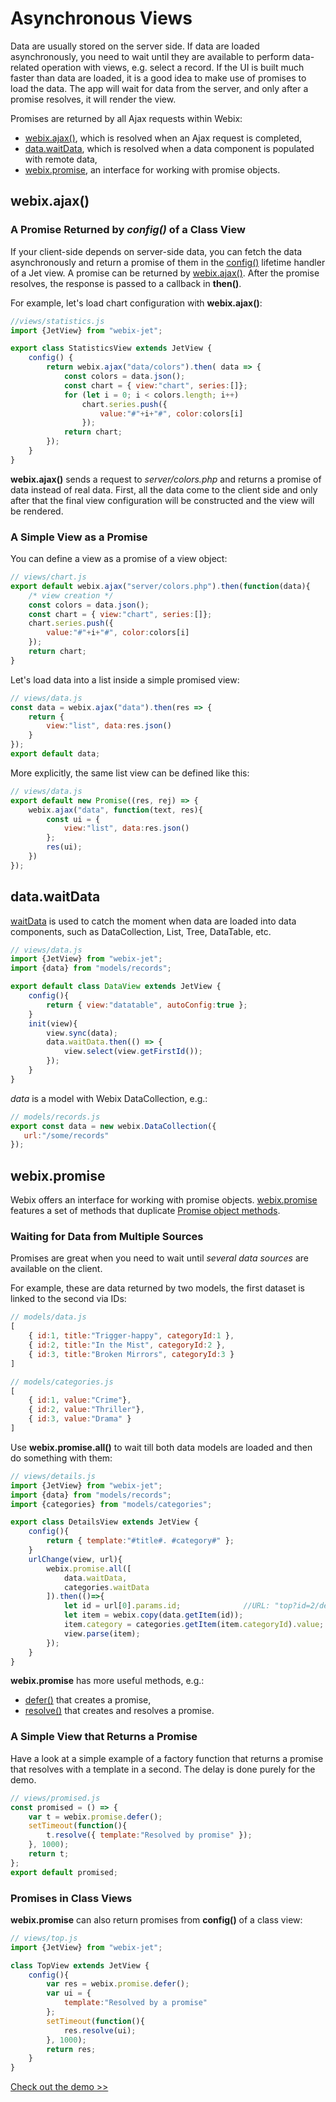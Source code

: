 # Asynchronous Views

Data are usually stored on the server side. If data are loaded asynchronously, you need to wait until they are available to perform data-related operation with views, e.g. select a record. If the UI is built much faster than data are loaded, it is a good idea to make use of promises to load the data. The app will wait for data from the server, and only after a promise resolves, it will render the view.

Promises are returned by all Ajax requests within Webix:

* [webix.ajax\(\)](https://docs.webix.com/api__refs__ajax.html), which is resolved when an Ajax request is completed,
* [data.waitData](https://docs.webix.com/api__link__ui.proto_waitdata_other.html), which is resolved when a data component is populated with remote data,
* [webix.promise](https://docs.webix.com/api__refs__promise.html), an interface for working with promise objects.

## webix.ajax\(\)

### A Promise Returned by _config\(\)_ of a Class View

If your client-side depends on server-side data, you can fetch the data asynchronously and return a promise of them in the [config\(\)](views-and-subviews.md#config) lifetime handler of a Jet view. A promise can be returned by [webix.ajax\(\)](https://docs.webix.com/api__refs__ajax.html). After the promise resolves, the response is passed to a callback in **then\(\)**.

For example, let's load chart configuration with **webix.ajax\(\)**:

```javascript
//views/statistics.js
import {JetView} from "webix-jet";

export class StatisticsView extends JetView {
    config() { 
        return webix.ajax("data/colors").then( data => {
            const colors = data.json();
            const chart = { view:"chart", series:[]};
            for (let i = 0; i < colors.length; i++)
                chart.series.push({
                    value:"#"+i+"#", color:colors[i]
                });
            return chart;
        });
    }
}
```

**webix.ajax\(\)** sends a request to _server/colors.php_ and returns a promise of data instead of real data. First, all the data come to the client side and only after that the final view configuration will be constructed and the view will be rendered.

### A Simple View as a Promise

You can define a view as a promise of a view object:

```javascript
// views/chart.js
export default webix.ajax("server/colors.php").then(function(data){
    /* view creation */
    const colors = data.json();
    const chart = { view:"chart", series:[]};
    chart.series.push({
        value:"#"+i+"#", color:colors[i]
    });
    return chart;
}
```

Let's load data into a list inside a simple promised view:

```javascript
// views/data.js
const data = webix.ajax("data").then(res => {
    return {
        view:"list", data:res.json()
    }
});
export default data;
```

More explicitly, the same list view can be defined like this:

```javascript
// views/data.js
export default new Promise((res, rej) => {
    webix.ajax("data", function(text, res){
        const ui = {
            view:"list", data:res.json()
        };
        res(ui);
    })
});
```

## data.waitData

[waitData](https://docs.webix.com/api__link__ui.proto_waitdata_other.html) is used to catch the moment when data are loaded into data components, such as DataCollection, List, Tree, DataTable, etc.

```javascript
// views/data.js
import {JetView} from "webix-jet";
import {data} from "models/records";

export default class DataView extends JetView {
    config(){
        return { view:"datatable", autoConfig:true };
    }
    init(view){
        view.sync(data);
        data.waitData.then(() => {
            view.select(view.getFirstId());
        });
    }
}
```

_data_ is a model with Webix DataCollection, e.g.:

```javascript
// models/records.js
export const data = new webix.DataCollection({
   url:"/some/records"
});
```

## **webix.promise**

Webix offers an interface for working with promise objects. [webix.promise](https://docs.webix.com/api__refs__promise.html) features a set of methods that duplicate [Promise object methods](https://github.com/zolmeister/promiz).

### Waiting for Data from Multiple Sources

Promises are great when you need to wait until _several data sources_ are available on the client.

For example, these are data returned by two models, the first dataset is linked to the second via IDs:

```javascript
// models/data.js
[
    { id:1, title:"Trigger-happy", categoryId:1 },
    { id:2, title:"In the Mist", categoryId:2 },
    { id:3, title:"Broken Mirrors", categoryId:3 }
]

// models/categories.js
[
    { id:1, value:"Crime"},
    { id:2, value:"Thriller"},
    { id:3, value:"Drama" }
]
```

Use **webix.promise.all\(\)** to wait till both data models are loaded and then do something with them:

```javascript
// views/details.js
import {JetView} from "webix-jet";
import {data} from "models/records";
import {categories} from "models/categories";

export class DetailsView extends JetView {
    config(){
        return { template:"#title#. #category#" };
    }
    urlChange(view, url){
        webix.promise.all([
            data.waitData,
            categories.waitData
        ]).then(()=>{
            let id = url[0].params.id;              //URL: "top?id=2/details"
            let item = webix.copy(data.getItem(id));
            item.category = categories.getItem(item.categoryId).value;
            view.parse(item);
        });
    }
}
```

**webix.promise** has more useful methods, e.g.:

- [defer\(\)](https://docs.webix.com/api__promise_defer.html) that creates a promise,
- [resolve\(\)](https://docs.webix.com/api__promise_resolve.html) that creates and resolves a promise.

### A Simple View that Returns a Promise

Have a look at a simple example of a factory function that returns a promise that resolves with a template in a second. The delay is done purely for the demo.

```javascript
// views/promised.js
const promised = () => {
    var t = webix.promise.defer();
    setTimeout(function(){
        t.resolve({ template:"Resolved by promise" });
    }, 1000);
    return t;
};
export default promised;
```

### Promises in Class Views

**webix.promise** can also return promises from **config\(\)** of a class view:

```javascript
// views/top.js
import {JetView} from "webix-jet";

class TopView extends JetView {
    config(){
        var res = webix.promise.defer();
        var ui = {
            template:"Resolved by a promise"
        };
        setTimeout(function(){
            res.resolve(ui);
        }, 1000);
        return res;
    }
}
```

[Check out the demo &gt;&gt;](https://github.com/webix-hub/jet-demos/blob/master/sources/promises.js)

